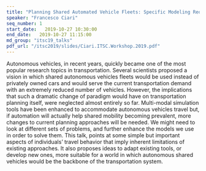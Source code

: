 ```yaml
---
title: "Planning Shared Automated Vehicle Fleets: Specific Modeling Requirements and Concepts to Address Them"
speaker: "Francesco Ciari"
seq_number: 1
start_date:   2019-10-27 10:30:00
end_date:   2019-10-27 11:15:00
md_group: "itsc19_talks"
pdf_url: "/itsc2019/slides/Ciari.ITSC.Workshop.2019.pdf"
---
```


Autonomous vehicles, in recent years, quickly became one of the most popular research topics in transportation. Several scientists proposed a vision in which shared autonomous vehicles fleets would be used instead of privately owned cars and would serve the current transportation demand with an extremely reduced number of vehicles. However, the implications that such a dramatic change of paradigm would have on transportation planning itself, were neglected almost entirely so far. Multi-modal simulation tools have been enhanced to accommodate autonomous vehicles travel but, if automation will actually help shared mobility becoming prevalent, more changes to current planning approaches will be needed. We might need to look at different sets of problems, and further enhance the models we use in order to solve them. This talk, points at some simple but important aspects of individuals’ travel behavior that imply inherent limitations of existing approaches.  It also proposes ideas to adapt existing tools, or develop new ones, more suitable for a world in which autonomous shared vehicles would be the backbone of the transportation system. 